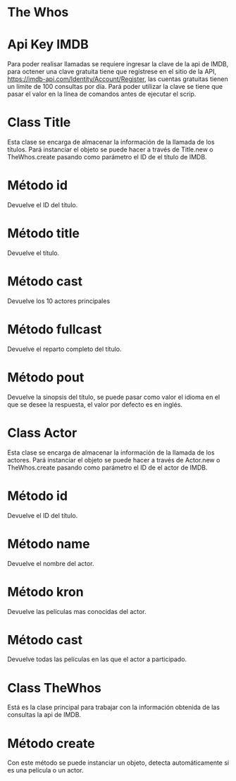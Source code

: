 # The Whos

# Api Key IMDB
Para poder realisar llamadas se requiere ingresar la clave de la api de IMDB, para octener una clave gratuita tiene que regístrese en el sitio de la API, https://imdb-api.com/Identity/Account/Register, las cuentas gratuitas tienen un límite de 100 consultas por día.
Pará poder utilizar la clave se tiene que pasar el valor en la línea de comandos antes de ejecutar el scrip. 

# Class Title 
Esta clase se encarga de almacenar la información de la llamada de los títulos. 
Pará instanciar el objeto se puede hacer a través de Title.new o TheWhos.create pasando como parámetro el ID de el título de IMDB. 
# Método id
Devuelve el ID del título. 
# Método title
Devuelve el título. 
# Método cast
Devuelve los 10 actores principales 
# Método fullcast
Devuelve el reparto completo del título.
# Método pout
Devuelve la sinopsis del título, se puede pasar como valor el idioma en el que se desee la respuesta, el valor por defecto es en inglés. 

# Class Actor
Esta clase se encarga de almacenar la información de la llamada de los actores. 
Pará instanciar el objeto se puede hacer a través de Actor.new o TheWhos.create pasando como parámetro el ID de el actor de IMDB. 
# Método id
Devuelve el ID del título.
# Método name
Devuelve el nombre del actor.
# Método kron
Devuelve las películas mas conocidas del actor.
# Método cast
Devuelve todas las películas en las que el actor a participado.

# Class TheWhos
Está es la clase principal para trabajar con la información obtenida de las consultas la api de IMDB.
# Método create
Con este método se puede instanciar un objeto, detecta automáticamente si es una película o un actor.
